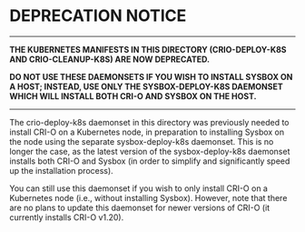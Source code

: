 # DEPRECATION NOTICE

***

**THE KUBERNETES MANIFESTS IN THIS DIRECTORY (CRIO-DEPLOY-K8S AND
CRIO-CLEANUP-K8S) ARE NOW DEPRECATED.**

**DO NOT USE THESE DAEMONSETS IF YOU WISH TO INSTALL SYSBOX ON A HOST; INSTEAD,
USE ONLY THE SYSBOX-DEPLOY-K8S DAEMONSET WHICH WILL INSTALL BOTH CRI-O AND
SYSBOX ON THE HOST.**

***

The crio-deploy-k8s daemonset in this directory was previously needed to
install CRI-O on a Kubernetes node, in preparation to installing Sysbox on the
node using the separate sysbox-deploy-k8s daemonset. This is no longer the case,
as the latest version of the sysbox-deploy-k8s daemonset installs both CRI-O and
Sysbox (in order to simplify and significantly speed up the installation
process).

You can still use this daemonset if you wish to only install CRI-O on a
Kubernetes node (i.e., without installing Sysbox). However, note that there are
no plans to update this daemonset for newer versions of CRI-O (it currently
installs CRI-O v1.20).
